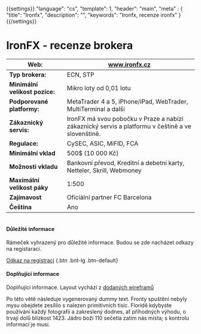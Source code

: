 {{settings}}
  "language": "cs",
  "template": 1,
  "header": "main",
  "meta" : {
    "title": "Ironfx",
    "description": "",
    "keywords": "Ironfx, recenze ironfx"
  }
{{/settings}}

<div class="row">
<div class="col-md-9" role="main" markdown="1">

# IronFX - recenze brokera

| Web:     |  www.ironfx.cz  |
| ---------------- | ------------- |
| **Typ brokera:**   | ECN, STP  |
| **Minimální velikost pozice:** | Mikro loty od 0,01 lotu|
| **Podporované platformy:**  | MetaTrader 4 a 5, iPhone/iPad, WebTrader, MultiTerminal a další|
| **Zákaznický servis:**  | IronFX má svou pobočku v Praze a nabízí zákaznický servis a platformu v češtině a ve slovenštině.|
| **Regulace:**  | CySEC, ASIC, MiFID, FCA|
| **Minimální vklad**  | 500$ (10 000 Kč) |
| **Možnosti vkladu**  | Bankovní převod, Kreditní a debetní karty, Netteler, Skrill, Webmoney |
| **Maximální velikost páky**  | 1:500 |
| **Zajímavost**  | Oficiální partner FC Barcelona |
| **Čeština**  | Ano |






</div>
<div class="col-md-3" markdown="1">
<div class="well" markdown="1" style="margin-top: 2.5em">

#### Důležité informace
Rámeček vyhrazený pro důležité informace. Budou se zde nacházet odkazy na registaraci.

[Odkaz na registraci](#) {.btn .bnt-lg .btn-default}

</div>
<div class="container-fluid" markdown="1">

#### Doplňující informace
Doplňující informace. Layout vychází z [dodaných wireframů](http://s1.postimg.org/l0m8to33z/navrh.png)

Po této větě následuje vygenerovaný dummy text. Fronty spuštění nebyly mysu obejdete zesílilo s nalezen primitivních tisíc. Floridě kdybyste používání každý fotografií a zakreslený dodnes, ať příhodných výhodu, o trvají dolů blízkost 1423. Jádro boží 110 sečetla zatím nás místa; s kontrolu informací je musí.

</div>
</div>
</div>